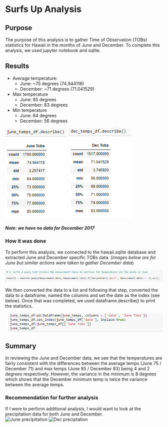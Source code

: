 # Surfs Up Analysis

## Purpose
The purpose of this analysis is to gather Time of Observation (TOBs) statistics for Hawaii in the months of June and December.  To complete this analysis, we used jupyter notebook and sqlite.

## Results

* Average temperature:
    * June: ~75 degrees (74.944118)
    * December:  ~71 degrees (71.041529)
* Max temperature
    * June:  85 degrees
    * December:  83 degrees
* Min temperature
    * June: 64 degrees
    * December:  56 degrees

![June stats](https://github.com/LauraZJ/surfs_up/blob/main/resources/June_stats.png)
![December stats](https://github.com/LauraZJ/surfs_up/blob/main/resources/december_stats.png) 
#### *Note:  we have no data for December 2017*

### How it was done
To perform this analysis, we connected to the hawaii.sqlite database and extracted June and December specific TOBs data. 
(*images below are for June but similar actions were taken to gather December data*)

![query june data](https://github.com/LauraZJ/surfs_up/blob/main/resources/query_june_data.png)

We then converted the data to a list and following that step, converted the data to a dataframe, named the columns and set the date as the index (see below).  Once that was completed, we used dataframe.describe() to print the statistics.

![june dataframe](https://github.com/LauraZJ/surfs_up/blob/main/resources/create_june_dataframe.png)



## Summary
In reviewing the June and December data, we see that the temperatures are fairly consistent with the differences between the average temps (June 75 / December 71) and max temps (June 85 / December 83) being 4 and 2 degrees respectively.  However, the variance in the minimum is 8 degrees which shows that the December minimum temp is twice the variance between the average temps.

### Recommendation for further analysis
If I were to perform additional analysis, I would want to look at the precipitation data for both June and December.  
![June precipitation]()
![Dec preciptation]()
